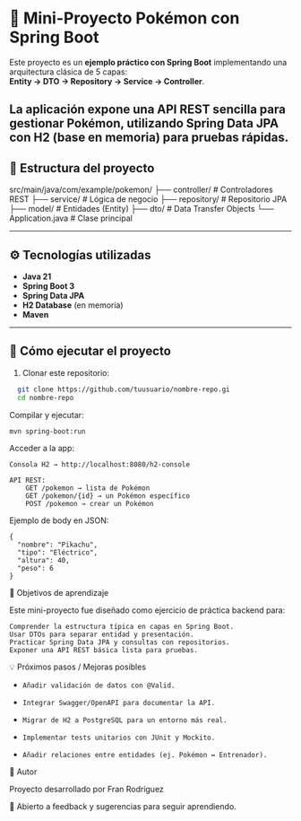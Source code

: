 # 🐾 Mini-Proyecto Pokémon con Spring Boot

Este proyecto es un **ejemplo práctico con Spring Boot** implementando una arquitectura clásica de 5 capas:  
**Entity → DTO → Repository → Service → Controller**.  

La aplicación expone una API REST sencilla para gestionar Pokémon, utilizando **Spring Data JPA** con **H2 (base en memoria)** para pruebas rápidas.
---
## 📂 Estructura del proyecto

src/main/java/com/example/pokemon/
├── controller/ # Controladores REST
├── service/ # Lógica de negocio
├── repository/ # Repositorio JPA
├── model/ # Entidades (Entity)
├── dto/ # Data Transfer Objects
└── Application.java # Clase principal

---
## ⚙️ Tecnologías utilizadas
- **Java 21**
- **Spring Boot 3**
- **Spring Data JPA**
- **H2 Database** (en memoria)
- **Maven**

---
## 🚀 Cómo ejecutar el proyecto

1. Clonar este repositorio:

```bash
  git clone https://github.com/tuusuario/nombre-repo.gi
  cd nombre-repo
```

Compilar y ejecutar:

	mvn spring-boot:run

Acceder a la app:

    Consola H2 → http://localhost:8080/h2-console

    API REST:
        GET /pokemon → lista de Pokémon
        GET /pokemon/{id} → un Pokémon específico
        POST /pokemon → crear un Pokémon

Ejemplo de body en JSON:

    {
      "nombre": "Pikachu",
      "tipo": "Eléctrico",
      "altura": 40,
      "peso": 6
    }

🎯 Objetivos de aprendizaje

Este mini-proyecto fue diseñado como ejercicio de práctica backend para:

    Comprender la estructura típica en capas en Spring Boot.
    Usar DTOs para separar entidad y presentación.
    Practicar Spring Data JPA y consultas con repositorios.
    Exponer una API REST básica lista para pruebas.

💡 Próximos pasos / Mejoras posibles

*     Añadir validación de datos con @Valid.
*     Integrar Swagger/OpenAPI para documentar la API.
*     Migrar de H2 a PostgreSQL para un entorno más real.
*     Implementar tests unitarios con JUnit y Mockito.
*     Añadir relaciones entre entidades (ej. Pokémon ↔ Entrenador).


👤 Autor

Proyecto desarrollado por Fran Rodriguez

💬 Abierto a feedback y sugerencias para seguir aprendiendo.